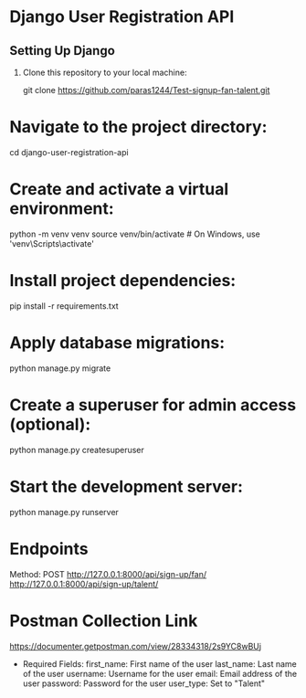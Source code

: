 # Django User Registration API

## Setting Up Django

1. Clone this repository to your local machine:

   git clone https://github.com/paras1244/Test-signup-fan-talent.git


# Navigate to the project directory:
cd django-user-registration-api

# Create and activate a virtual environment:
python -m venv venv
source venv/bin/activate  # On Windows, use 'venv\Scripts\activate'

# Install project dependencies:
pip install -r requirements.txt

# Apply database migrations:
python manage.py migrate


# Create a superuser for admin access (optional):
python manage.py createsuperuser

# Start the development server:
python manage.py runserver

# Endpoints
Method: POST
http://127.0.0.1:8000/api/sign-up/fan/
http://127.0.0.1:8000/api/sign-up/talent/

# Postman Collection Link
https://documenter.getpostman.com/view/28334318/2s9YC8wBUj

- Required Fields:
    first_name: First name of the user
    last_name: Last name of the user
    username: Username for the user
    email: Email address of the user
    password: Password for the user
    user_type: Set to "Talent"


